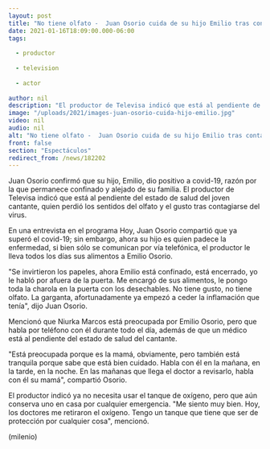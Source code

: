 ```yaml
---
layout: post
title: "No tiene olfato -  Juan Osorio cuida de su hijo Emilio tras contagiarse de covid-19"
date: 2021-01-16T18:09:00.000-06:00
tags:
  
  - productor
  
  - television
  
  - actor
  
author: nil
description: "El productor de Televisa indicó que está al pendiente de su saluda y le lleva todos los días sus alimentos a Emilio Osorio. "
image: "/uploads/2021/images-juan-osorio-cuida-hijo-emilio.jpg"
video: nil
audio: nil
alt: "No tiene olfato -  Juan Osorio cuida de su hijo Emilio tras contagiarse de covid-19"
front: false
section: "Espectáculos"
redirect_from: /news/182202
---
```


Juan Osorio confirmó que su hijo, Emilio, dio positivo a covid-19, razón por la que permanece confinado y alejado de su familia. El productor de Televisa indicó que está al pendiente del estado de salud del joven cantante, quien perdió los sentidos del olfato y el gusto tras contagiarse del virus.  

En una entrevista en el programa Hoy, Juan Osorio compartió que ya superó el covid-19; sin embargo, ahora su hijo es quien padece la enfermedad, si bien sólo se comunican por vía telefónica, el productor le lleva todos los días sus alimentos a Emilio Osorio.  

"Se invirtieron los papeles, ahora Emilio está confinado, está encerrado, yo le habló por afuera de la puerta. Me encargó de sus alimentos, le pongo toda la charola en la puerta con los desechables. No tiene gusto, no tiene olfato. La garganta, afortunadamente ya empezó a ceder la inflamación que tenía", dijo Juan Osorio.  

Mencionó que Niurka Marcos está preocupada por Emilio Osorio, pero que habla por teléfono con él durante todo el día, además de que un médico está al pendiente del estado de salud del cantante. 

"Está preocupada porque es la mamá, obviamente, pero también está tranquila porque sabe que está bien cuidado. Habla con él en la mañana, en la tarde, en la noche. En las mañanas que llega el doctor a revisarlo, habla con él su mamá", compartió Osorio.  

El productor indicó ya no necesita usar el tanque de oxígeno, pero que aún conserva uno en casa por cualquier emergencia.  "Me siento muy bien. Hoy, los doctores me retiraron el oxígeno. Tengo un tanque que tiene que ser de protección por cualquier cosa", mencionó. 

(milenio)
